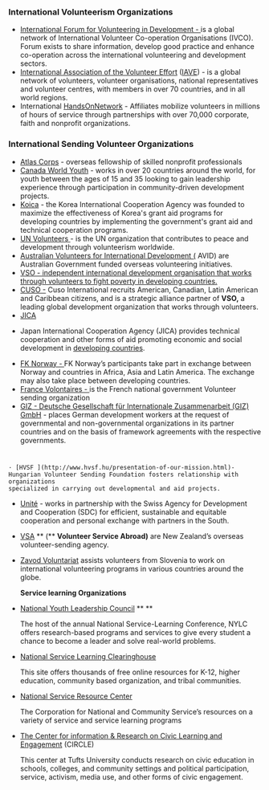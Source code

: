 

### **International Volunteerism Organizations**


*   [International Forum for Volunteering in Development - ](http://forum-ids.org/)
        is a global network of International Volunteer Co-operation Organisations (IVCO). Forum exists to share information, develop good practice and enhance
        co-operation across the international volunteering and development sectors.
*   [International Association of the Volunteer Effort](http://www.iave.org/)
        ([IAVE](http://www.iave.org/)) - is a global network of volunteers, volunteer organisations, national representatives and volunteer centres,
        with members in over 70 countries, and in all world regions.
*   International [HandsOnNetwork](http://www.handsonnetwork.org/actioncenters/newmembers) - Affiliates mobilize volunteers in millions of hours
        of service through partnerships with over 70,000 corporate, faith and nonprofit organizations.

### **International Sending Volunteer Organizations**

*   [Atlas Corps](http://www.atlascorps.org/)
        - overseas fellowship of skilled nonprofit professionals
*   [Canada World Youth](http://canadaworldyouth.org/)
        - works in over 20 countries around the world, for youth between the ages of 15 and 35 looking to gain leadership experience through participation in
        community-driven development projects.
*   [Koica](http://www.koica.go.kr/english/main.html)
        - the Korea International Cooperation Agency was founded to maximize the effectiveness of Korea's grant aid programs for developing countries by
        implementing the government's grant aid and technical cooperation programs.
*   [UN Volunteers ](http://www.unv.org/)
        - is the UN organization that contributes to peace and development through volunteerism worldwide.
*   [Australian Volunteers for International Development ](http://www.australianaidvolunteers.gov.au/)
        <u>(</u>
        AVID) are Australian Government funded overseas volunteering initiatives.
*   [
            VSO - independent international development organisation that works through volunteers to fight poverty in developing countries.
        ](http://www.vsointernational.org/)
*   [CUSO -](http://www.cusointernational.org/)
        Cuso International recruits American, Canadian, Latin American and Caribbean citizens, and is a strategic alliance partner of **VSO,** a
        leading global development organization that works through volunteers.
*   [JICA](http://www.jica.go.jp/english/)
- Japan International Cooperation Agency (JICA) provides technical cooperation and other forms of aid promoting economic and social development in        [developing countries](http://en.wikipedia.org/wiki/Developing_countries).
*   [FK Norway - ](http://www.fredskorpset.no/en/)
        FK Norway’s participants take part in exchange between Norway and countries in Africa, Asia and Latin America. The exchange may also take place between
        developing countries.
*   [France Volontaires - ](http://www.france-volontaires.org/)
        is the French national government Volunteer sending organization
*   [GIZ - Deutsche Gesellschaft für Internationale Zusammenarbeit (GIZ) GmbH](http://www.giz.de/)
        - places German development workers at the request of governmental and non-governmental organizations in its partner countries and on the basis of
        framework agreements with the respective governments.

# 
    · [HVSF ](http://www.hvsf.hu/presentation-of-our-mission.html)- Hungarian Volunteer Sending Foundation fosters relationship with organizations
    specialized in carrying out developmental and aid projects.

*   [Unité](http://www.unite-ch.org/)
        - works in partnership with the Swiss Agency for Development and Cooperation (SDC) for efficient, sustainable and equitable cooperation and personal
        exchange with partners in the South.
*   [VSA](http://www.vsa.org.nz/)
        ** (**
        **Volunteer Service Abroad)**
        are New Zealand’s overseas volunteer-sending agency.
*   [Zavod Voluntariat](http://www.zavod-voluntariat.si/?lang=en)
        assists volunteers from Slovenia to work on international volunteering programs in various countries around the globe.

    **Service learning Organizations**

*   [National Youth Leadership Council](http://www.nylc.org/)
        ** **

    The host of the annual National Service-Learning Conference, NYLC offers research-based programs and services to give every student a chance to become a
    leader and solve real-world problems.

*   [National Service Learning Clearinghouse](https://gsn.nylc.org/clearinghouse)

    This site offers thousands of free online resources for K-12, higher education, community based organization, and tribal communities. 

*   [National Service Resource Center](http://www.nationalserviceresources.org/)

    The Corporation for National and Community Service’s resources on a variety of service and service learning programs

*   [The Center for information &amp; Research on Civic Learning and Engagement](http://www.civicyouth.org/)
        (CIRCLE)

    This center at Tufts University conducts research on civic education in schools, colleges, and community settings and political participation, service,
    activism, media use, and other forms of civic engagement.


